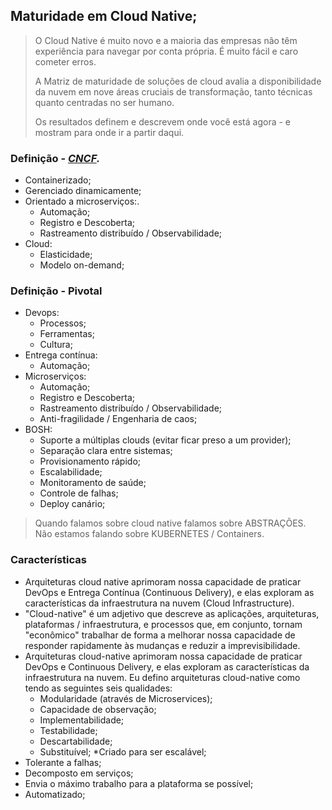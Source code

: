 ## Maturidade em Cloud Native;
> O Cloud Native é muito novo e a maioria das empresas não têm experiência para navegar por conta própria. É muito fácil e caro cometer erros.
>
> A Matriz de maturidade de soluções de cloud avalia a disponibilidade da nuvem em nove áreas cruciais de transformação, tanto técnicas quanto centradas no ser humano.
>
>Os resultados definem e descrevem onde você está agora - e mostram para onde ir a partir daqui.
   

### Definição - _[CNCF][cncf]._ 

[cncf]:https://www.cncf.io/
    
 * Containerizado;
 * Gerenciado dinamicamente;
 * Orientado a microserviços:. 
   * Automação;
   * Registro e Descoberta;
   * Rastreamento distribuído / Observabilidade;
 * Cloud:
   * Elasticidade;
   * Modelo on-demand;

### Definição - Pivotal
* Devops:
   * Processos;
   * Ferramentas;
   * Cultura;   
* Entrega contínua:
   * Automação;
* Microserviços:
   * Automação;
   * Registro e Descoberta;
   * Rastreamento distribuído / Observabilidade;
   * Anti-fragilidade / Engenharia de caos;      
* BOSH:   
   * Suporte a múltiplas clouds (evitar ficar preso a um provider);
   * Separação clara entre sistemas;
   * Provisionamento rápido;
   * Escalabilidade;
   * Monitoramento de saúde;
   * Controle de falhas;
   * Deploy canário;
> Quando falamos sobre cloud native falamos sobre ABSTRAÇÕES.   
> Não estamos falando sobre KUBERNETES / Containers.

### Características

* Arquiteturas cloud native aprimoram nossa capacidade de praticar DevOps e Entrega Contínua (Continuous Delivery), e elas exploram as características da infraestrutura na nuvem (Cloud Infrastructure).
* "Cloud-native" é um adjetivo que descreve as aplicações, arquiteturas, plataformas / infraestrutura, e processos que, em conjunto, tornam "econômico" trabalhar de forma a melhorar nossa capacidade de responder rapidamente às mudanças e reduzir a imprevisibilidade.
* Arquiteturas cloud-native aprimoram nossa capacidade de praticar DevOps e Continuous Delivery, e elas exploram as características da infraestrutura na nuvem. Eu defino arquiteturas cloud-native como tendo as seguintes seis qualidades:
   * Modularidade (através de Microservices);
   * Capacidade de observação;
   * Implementabilidade;
   * Testabilidade;
   * Descartabilidade;
   * Substituível;
*Criado para ser escalável;
* Tolerante a falhas;
* Decomposto em serviços;
* Envia o máximo trabalho para a plataforma se possível;
* Automatizado;  